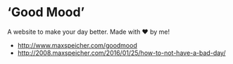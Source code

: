 # ‘Good Mood’

A website to make your day better. Made with :heart: by me!

* http://www.maxspeicher.com/goodmood
* http://2008.maxspeicher.com/2016/01/25/how-to-not-have-a-bad-day/
